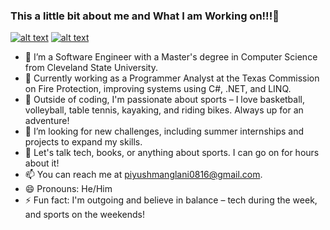 ### This a little bit about me and What I am Working on!!!👋

[![alt text][1.1]][1]
[![alt text][6.1]][6]
- 🔭 I’m a Software Engineer with a Master's degree in Computer Science from Cleveland State University.
- 🌱 Currently working as a Programmer Analyst at the Texas Commission on Fire Protection, improving systems using C#, .NET, and LINQ.
- 👯 Outside of coding, I'm passionate about sports – I love basketball, volleyball, table tennis, kayaking, and riding bikes. Always up for an adventure!
- 🤔 I’m looking for new challenges, including summer internships and projects to expand my skills.
- 💬 Let's talk tech, books, or anything about sports. I can go on for hours about it!
- 📫 You can reach me at piyushmanglani0816@gmail.com.
- 😄 Pronouns: He/Him
- ⚡ Fun fact: I'm outgoing and believe in balance – tech during the week, and sports on the weekends!



[1.1]: http://i.imgur.com/tXSoThF.png (Find me on Twitter)
[6.1]: http://i.imgur.com/0o48UoR.png (Github)

[1]: https://twitter.com/PiyushManglani8
[6]: http://www.github.com/piyushmanglani08
